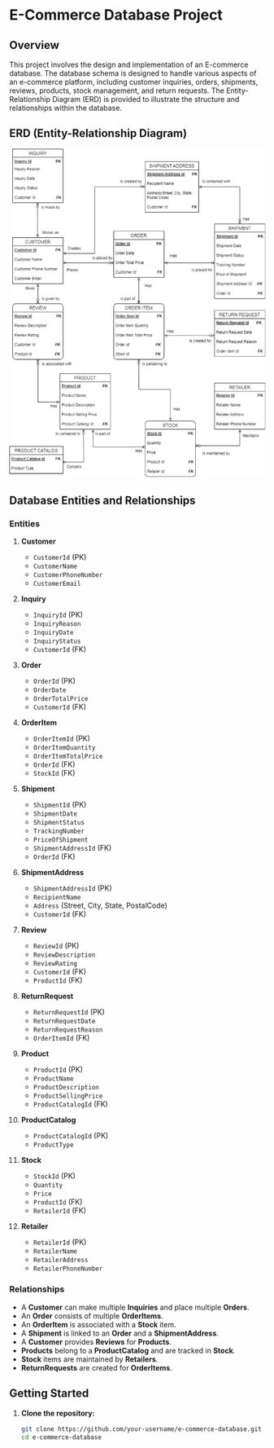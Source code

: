 # E-Commerce Database Project

## Overview

This project involves the design and implementation of an E-commerce database. The database schema is designed to handle various aspects of an e-commerce platform, including customer inquiries, orders, shipments, reviews, products, stock management, and return requests. The Entity-Relationship Diagram (ERD) is provided to illustrate the structure and relationships within the database.

## ERD (Entity-Relationship Diagram)

![ERD](https://github.com/satishparaddi/E-Commerce-Management/blob/main/DMDD_P3_Final_ERD.jpg)

## Database Entities and Relationships

### Entities

1. **Customer**
   - `CustomerId` (PK)
   - `CustomerName`
   - `CustomerPhoneNumber`
   - `CustomerEmail`

2. **Inquiry**
   - `InquiryId` (PK)
   - `InquiryReason`
   - `InquiryDate`
   - `InquiryStatus`
   - `CustomerId` (FK)

3. **Order**
   - `OrderId` (PK)
   - `OrderDate`
   - `OrderTotalPrice`
   - `CustomerId` (FK)

4. **OrderItem**
   - `OrderItemId` (PK)
   - `OrderItemQuantity`
   - `OrderItemTotalPrice`
   - `OrderId` (FK)
   - `StockId` (FK)

5. **Shipment**
   - `ShipmentId` (PK)
   - `ShipmentDate`
   - `ShipmentStatus`
   - `TrackingNumber`
   - `PriceOfShipment`
   - `ShipmentAddressId` (FK)
   - `OrderId` (FK)

6. **ShipmentAddress**
   - `ShipmentAddressId` (PK)
   - `RecipientName`
   - `Address` (Street, City, State, PostalCode)
   - `CustomerId` (FK)

7. **Review**
   - `ReviewId` (PK)
   - `ReviewDescription`
   - `ReviewRating`
   - `CustomerId` (FK)
   - `ProductId` (FK)

8. **ReturnRequest**
   - `ReturnRequestId` (PK)
   - `ReturnRequestDate`
   - `ReturnRequestReason`
   - `OrderItemId` (FK)

9. **Product**
   - `ProductId` (PK)
   - `ProductName`
   - `ProductDescription`
   - `ProductSellingPrice`
   - `ProductCatalogId` (FK)

10. **ProductCatalog**
    - `ProductCatalogId` (PK)
    - `ProductType`

11. **Stock**
    - `StockId` (PK)
    - `Quantity`
    - `Price`
    - `ProductId` (FK)
    - `RetailerId` (FK)

12. **Retailer**
    - `RetailerId` (PK)
    - `RetailerName`
    - `RetailerAddress`
    - `RetailerPhoneNumber`

### Relationships

- A **Customer** can make multiple **Inquiries** and place multiple **Orders**.
- An **Order** consists of multiple **OrderItems**.
- An **OrderItem** is associated with a **Stock** item.
- A **Shipment** is linked to an **Order** and a **ShipmentAddress**.
- A **Customer** provides **Reviews** for **Products**.
- **Products** belong to a **ProductCatalog** and are tracked in **Stock**.
- **Stock** items are maintained by **Retailers**.
- **ReturnRequests** are created for **OrderItems**.

## Getting Started

1. **Clone the repository:**
   ```bash
   git clone https://github.com/your-username/e-commerce-database.git
   cd e-commerce-database
